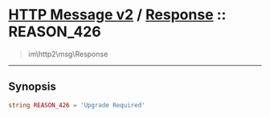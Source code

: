 # [HTTP Message v2](http2.md) / [Response](http2-Response.md) :: REASON_426
 > im\http2\msg\Response
____

## Synopsis
```php
string REASON_426 = 'Upgrade Required'
```
